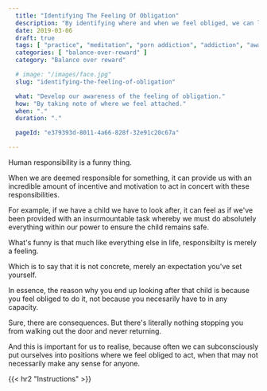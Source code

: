 ```yaml
---
  title: "Identifying The Feeling Of Obligation"
  description: "By identifying where and when we feel obliged, we can learn to develop better control over our mind."
  date: 2019-03-06
  draft: true
  tags: [ "practice", "meditation", "porn addiction", "addiction", "awareness", "awareness exercises", "perspective", "nofap", "neverfap", "neverfap deluxe" ]
  categories: [ "balance-over-reward" ]
  category: "Balance over reward"

  # image: "/images/face.jpg"
  slug: "identifying-the-feeling-of-obligation"

  what: "Develop our awareness of the feeling of obligation."
  how: "By taking note of where we feel attached."
  when: "."
  duration: "."

  pageId: "e379393d-8011-4a66-828f-32e91c20c67a"

---
```


<!-- {{< hr2 "Context" >}} -->

Human responsibility is a funny thing.

When we are deemed responsible for something, it can provide us with an incredible amount of incentive and motivation to act in concert with these responsibilities.

For example, if we have a child we have to look after, it can feel as if we've been provided with an insurmountable task whereby we must do absolutely everything within our power to ensure the child remains safe. 

What's funny is that much like everything else in life, responsibilty is merely a feeling.

Which is to say that it is not concrete, merely an expectation you've set yourself.

In essence, the reason why you end up looking after that child is because you feel obliged to do it, not because you necesarily have to in any capacity.

Sure, there are consequences. But there's literally nothing stopping you from walking out the door and never returning. 

And this is important for us to realise, because often we can subconsciously put ourselves into positions where we feel obliged to act, when that may not necessarily make any sense for anyone. 





{{< hr2 "Instructions" >}}




<!-- 
{{< hr2 "Additional Resources" >}}  -->

<!-- maybe link to other  -->

